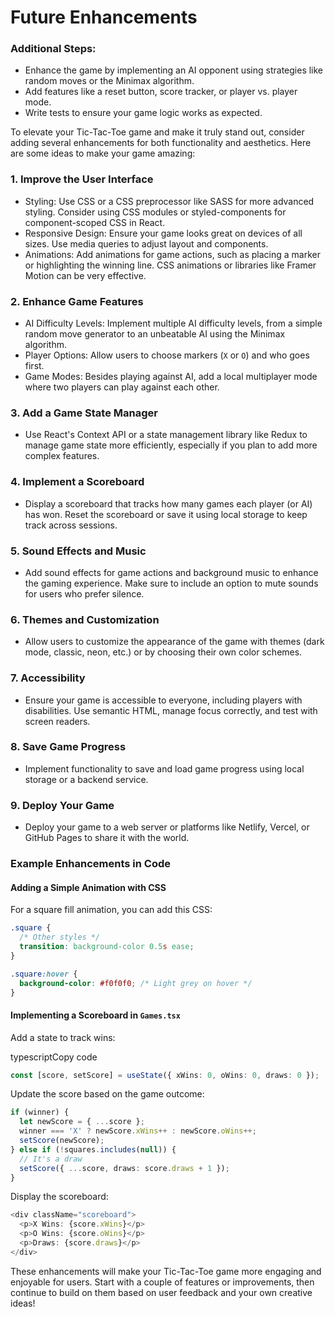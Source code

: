 # Future Enhancements


### Additional Steps:
- Enhance the game by implementing an AI opponent using strategies like random moves or the Minimax algorithm.
- Add features like a reset button, score tracker, or player vs. player mode.
- Write tests to ensure your game logic works as expected.


To elevate your Tic-Tac-Toe game and make it truly stand out, consider adding several enhancements for both functionality and aesthetics. Here are some ideas to make your game amazing:

### 1. Improve the User Interface

- Styling: Use CSS or a CSS preprocessor like SASS for more advanced styling. Consider using CSS modules or styled-components for component-scoped CSS in React.
- Responsive Design: Ensure your game looks great on devices of all sizes. Use media queries to adjust layout and components.
- Animations: Add animations for game actions, such as placing a marker or highlighting the winning line. CSS animations or libraries like Framer Motion can be very effective.

### 2. Enhance Game Features

- AI Difficulty Levels: Implement multiple AI difficulty levels, from a simple random move generator to an unbeatable AI using the Minimax algorithm.
- Player Options: Allow users to choose markers (`X` or `O`) and who goes first.
- Game Modes: Besides playing against AI, add a local multiplayer mode where two players can play against each other.

### 3. Add a Game State Manager

- Use React's Context API or a state management library like Redux to manage game state more efficiently, especially if you plan to add more complex features.

### 4. Implement a Scoreboard

- Display a scoreboard that tracks how many games each player (or AI) has won. Reset the scoreboard or save it using local storage to keep track across sessions.

### 5. Sound Effects and Music

- Add sound effects for game actions and background music to enhance the gaming experience. Make sure to include an option to mute sounds for users who prefer silence.

### 6. Themes and Customization

- Allow users to customize the appearance of the game with themes (dark mode, classic, neon, etc.) or by choosing their own color schemes.

### 7. Accessibility

- Ensure your game is accessible to everyone, including players with disabilities. Use semantic HTML, manage focus correctly, and test with screen readers.

### 8. Save Game Progress

- Implement functionality to save and load game progress using local storage or a backend service.

### 9. Deploy Your Game

- Deploy your game to a web server or platforms like Netlify, Vercel, or GitHub Pages to share it with the world.

### Example Enhancements in Code

#### Adding a Simple Animation with CSS

For a square fill animation, you can add this CSS:

```css
.square {
  /* Other styles */
  transition: background-color 0.5s ease;
}

.square:hover {
  background-color: #f0f0f0; /* Light grey on hover */
}
```

#### Implementing a Scoreboard in `Games.tsx`

Add a state to track wins:

typescriptCopy code

```typescript
const [score, setScore] = useState({ xWins: 0, oWins: 0, draws: 0 });
```

Update the score based on the game outcome:

```typescript
if (winner) {
  let newScore = { ...score };
  winner === 'X' ? newScore.xWins++ : newScore.oWins++;
  setScore(newScore);
} else if (!squares.includes(null)) {
  // It's a draw
  setScore({ ...score, draws: score.draws + 1 });
}
```

Display the scoreboard:

```typescript
<div className="scoreboard">
  <p>X Wins: {score.xWins}</p>
  <p>O Wins: {score.oWins}</p>
  <p>Draws: {score.draws}</p>
</div>
```

These enhancements will make your Tic-Tac-Toe game more engaging and enjoyable for users. Start with a couple of features or improvements, then continue to build on them based on user feedback and your own creative ideas!